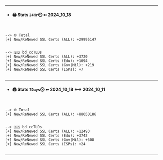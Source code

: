 

---
- #### 🖨️ **Stats** `24Hr`⏲️ ➼ 2024_10_18
```console


--> 🌐 Total
[+] New/ReNewed SSL Certs (ALL): +29995147


--> 🇧🇩 bd_ccTLDs
[+] New/ReNewed SSL Certs (ALL): +3720
[+] New/ReNewed SSL Certs (Edu): +1094
[+] New/ReNewed SSL Certs (Gov|Mil): +219
[+] New/ReNewed SSL Certs (ISPs): +7


```

---
- #### 🖨️ **Stats** `7Days`⏲️ ➼ 2024_10_18 <--> 2024_10_11
```console


--> 🌐 Total
[+] New/ReNewed SSL Certs (ALL): +88650186


--> 🇧🇩 bd_ccTLDs
[+] New/ReNewed SSL Certs (ALL): +12493
[+] New/ReNewed SSL Certs (Edu): +3742
[+] New/ReNewed SSL Certs (Gov|Mil): +608
[+] New/ReNewed SSL Certs (ISPs): +24


```

---

